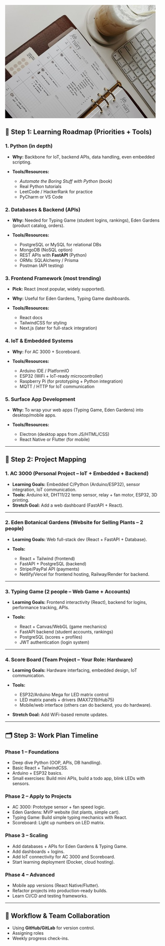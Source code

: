 ![image](planner.jpg)
## 🌱 Step 1: Learning Roadmap (Priorities + Tools)

### 1. **Python (in depth)**

* **Why:** Backbone for IoT, backend APIs, data handling, even embedded scripting.
* **Tools/Resources:**

  * *Automate the Boring Stuff with Python* (book)
  * Real Python tutorials
  * LeetCode / HackerRank for practice
  * PyCharm or VS Code

### 2. **Databases & Backend (APIs)**

* **Why:** Needed for Typing Game (student logins, rankings), Eden Gardens (product catalog, orders).
* **Tools/Resources:**

  * PostgreSQL or MySQL for relational DBs
  * MongoDB (NoSQL option)
  * REST APIs with **FastAPI** (Python)
  * ORMs: SQLAlchemy / Prisma
  * Postman (API testing)

### 3. **Frontend Framework (most trending)**

* **Pick:** React (most popular, widely supported).
* **Why:** Useful for Eden Gardens, Typing Game dashboards.
* **Tools/Resources:**

  * React docs
  * TailwindCSS for styling
  * Next.js (later for full-stack integration)

### 4. **IoT & Embedded Systems**

* **Why:** For AC 3000 + Scoreboard.
* **Tools/Resources:**

  * Arduino IDE / PlatformIO
  * ESP32 (WiFi + IoT-ready microcontroller)
  * Raspberry Pi (for prototyping + Python integration)
  * MQTT / HTTP for IoT communication

### 5. **Surface App Development**

* **Why:** To wrap your web apps (Typing Game, Eden Gardens) into desktop/mobile apps.
* **Tools/Resources:**

  * Electron (desktop apps from JS/HTML/CSS)
  * React Native or Flutter (for mobile)

---

## 🔧 Step 2: Project Mapping

### 1. **AC 3000 (Personal Project – IoT + Embedded + Backend)**

* **Learning Goals:** Embedded C/Python (Arduino/ESP32), sensor integration, IoT communication.
* **Tools:** Arduino kit, DHT11/22 temp sensor, relay + fan motor, ESP32, 3D printing.
* **Stretch Goal:** Add a web dashboard (FastAPI + React).

---

### 2. **Eden Botanical Gardens (Website for Selling Plants – 2 people)**

* **Learning Goals:** Web full-stack dev (React + FastAPI + Database).
* **Tools:**

  * React + Tailwind (frontend)
  * FastAPI + PostgreSQL (backend)
  * Stripe/PayPal API (payments)
  * Netlify/Vercel for frontend hosting, Railway/Render for backend.

---

### 3. **Typing Game (2 people – Web Game + Accounts)**

* **Learning Goals:** Frontend interactivity (React), backend for logins, performance tracking, APIs.
* **Tools:**

  * React + Canvas/WebGL (game mechanics)
  * FastAPI backend (student accounts, rankings)
  * PostgreSQL (scores + profiles)
  * JWT authentication (login system)

---

### 4. **Score Board (Team Project – Your Role: Hardware)**

* **Learning Goals:** Hardware interfacing, embedded design, IoT communication.
* **Tools:**

  * ESP32/Arduino Mega for LED matrix control
  * LED matrix panels + drivers (MAX7219/Hub75)
  * Mobile/web interface (others can do backend, you do hardware).
* **Stretch Goal:** Add WiFi-based remote updates.

---

## 🗂️ Step 3: Work Plan Timeline

### **Phase 1  – Foundations**

* Deep dive Python (OOP, APIs, DB handling).
* Basic React + TailwindCSS.
* Arduino + ESP32 basics.
* Small exercises: Build mini APIs, build a todo app, blink LEDs with sensors.

### **Phase 2  – Apply to Projects**

* AC 3000: Prototype sensor + fan speed logic.
* Eden Gardens: MVP website (list plants, simple cart).
* Typing Game: Build simple typing mechanics with React.
* Scoreboard: Light up numbers on LED matrix.

### **Phase 3  – Scaling**

* Add databases + APIs for Eden Gardens & Typing Game.
* Add dashboards + logins.
* Add IoT connectivity for AC 3000 and Scoreboard.
* Start learning deployment (Docker, cloud hosting).

### **Phase 4  – Advanced**

* Mobile app versions (React Native/Flutter).
* Refactor projects into production-ready builds.
* Learn CI/CD and testing frameworks.

---

## 👥 Workflow & Team Collaboration

* Using **GitHub/GitLab** for version control.
* Assigning roles 
* Weekly progress check-ins.

